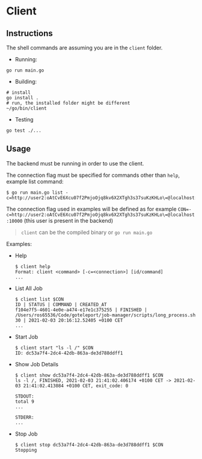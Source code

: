 # Client

## Instructions

The shell commands are assuming you are in the `client` folder.

- Running:
```shell
go run main.go
```

- Building:
```shell
# install
go install .
# run, the installed folder might be different
~/go/bin/client
```

- Testing
```shell
go test ./...
```

## Usage

The backend must be running in order to use the client.

The connection flag must be specified for commands other than `help`, example list command:
```shell
$ go run main.go list -c=http://user2:oAtCvE6Xcu07f2PmjoOjq8kv6X2XTgh3s37suKzKHLo\=@localhost:10000
```

The connection flag used in examples will be defined as for example `CON=-c=http://user2:oAtCvE6Xcu07f2PmjoOjq8kv6X2XTgh3s37suKzKHLo\=@localhost:10000` (this user is present in the backend)

> `client` can be the compiled binary or `go run main.go`

Examples:
- Help
  ```shell
  $ client help
  Format: client <command> [-c=<connection>] [id/command]
  ...
  ```

- List All Job
  ```shell
  $ client list $CON
  ID | STATUS | COMMAND | CREATED_AT
  f104e7f5-4601-4e0e-a474-e17e1c375255 | FINISHED | /Users/ros65536/Code/goteleport/job-manager/scripts/long_process.sh 30 | 2021-02-03 20:16:12.52405 +0100 CET
  ...
  ```

- Start Job
  ```shell
  $ client start "ls -l /" $CON
  ID: dc53a7f4-2dc4-42db-863a-de3d788ddff1
  ```

- Show Job Details
  ```shell
  $ client show dc53a7f4-2dc4-42db-863a-de3d788ddff1 $CON
  ls -l /, FINISHED, 2021-02-03 21:41:02.406174 +0100 CET -> 2021-02-03 21:41:02.413084 +0100 CET, exit_code: 0

  STDOUT:
  total 9
  ...

  STDERR:
  ...
  ```

- Stop Job
  ```shell
  $ client stop dc53a7f4-2dc4-42db-863a-de3d788ddff1 $CON
  Stopping
  ```
